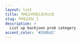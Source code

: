 ```yaml
---
layout: list
title: 카테고리테스트리스트
slug: 카테고리c_l
description: >
  List up backjoon prob category
accent_color: '#268bd2'
---
```


